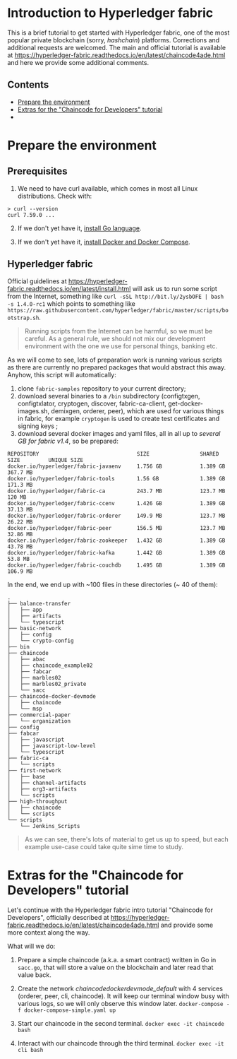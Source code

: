 # Introduction to Hyperledger fabric
This is a brief tutorial to get started with Hyperledger fabric, one of the most popular private blockchain (sorry, *hashchain*) platforms. Corrections and additional requests are welcomed.
The main and official tutorial is available at https://hyperledger-fabric.readthedocs.io/en/latest/chaincode4ade.html and here we provide some additional comments.

## Contents
* [Prepare the environment](#prepare-the-environment)
* [Extras for the "Chaincode for Developers" tutorial](#extras-for-the-chaincode-for-developers-tutorial)
* [](#)


# Prepare the environment
## Prerequisites
1. We need to have curl available, which comes in most all Linux distributions. Check with:
```
> curl --version
curl 7.59.0 ...
```
2. If we don't yet have it, [install Go language](intro_go.md#install-go).

4. If we don't yet have it, [install Docker and Docker Compose](intro_docker.md#installation).


## Hyperledger fabric
Official guidelines at https://hyperledger-fabric.readthedocs.io/en/latest/install.html will ask us to run some script from the Internet, something like `curl -sSL http://bit.ly/2ysbOFE | bash -s 1.4.0-rc1` which points to something like `https://raw.githubusercontent.com/hyperledger/fabric/master/scripts/bootstrap.sh`. 
> Running scripts from the Internet can be harmful, so we must be careful. As a general rule, we should not mix our development environment with the one we use for personal things, banking etc.

As we will come to see, lots of preparation work is running various scripts as there are currently no prepared packages that would abstract this away. Anyhow, this script will automatically:
1. clone `fabric-samples` repository to your current directory;
2. download several binaries to a `/bin` subdirectory (configtxgen, configtxlator, cryptogen, discover, fabric-ca-client, get-docker-images\.sh, demixgen, orderer, peer), which are used for various things in fabric, for example `cryptogen` is used to create test certificates and signing keys ;
3. download several docker images and yaml files, all in all up to *several GB for fabric v1.4*, so be prepared:
```
REPOSITORY                               SIZE                SHARED SIZE         UNIQUE SIZE
docker.io/hyperledger/fabric-javaenv     1.756 GB            1.389 GB            367.7 MB   
docker.io/hyperledger/fabric-tools       1.56 GB             1.389 GB            171.3 MB   
docker.io/hyperledger/fabric-ca          243.7 MB            123.7 MB            120 MB     
docker.io/hyperledger/fabric-ccenv       1.426 GB            1.389 GB            37.13 MB   
docker.io/hyperledger/fabric-orderer     149.9 MB            123.7 MB            26.22 MB   
docker.io/hyperledger/fabric-peer        156.5 MB            123.7 MB            32.86 MB   
docker.io/hyperledger/fabric-zookeeper   1.432 GB            1.389 GB            43.78 MB   
docker.io/hyperledger/fabric-kafka       1.442 GB            1.389 GB            53.8 MB    
docker.io/hyperledger/fabric-couchdb     1.495 GB            1.389 GB            106.9 MB   
```

In the end, we end up with ~100 files in these directories (~ 40 of them):
```
.
├── balance-transfer
│   ├── app
│   ├── artifacts
│   └── typescript
├── basic-network
│   ├── config
│   └── crypto-config
├── bin
├── chaincode
│   ├── abac
│   ├── chaincode_example02
│   ├── fabcar
│   ├── marbles02
│   ├── marbles02_private
│   └── sacc
├── chaincode-docker-devmode
│   ├── chaincode
│   └── msp
├── commercial-paper
│   └── organization
├── config
├── fabcar
│   ├── javascript
│   ├── javascript-low-level
│   └── typescript
├── fabric-ca
│   └── scripts
├── first-network
│   ├── base
│   ├── channel-artifacts
│   ├── org3-artifacts
│   └── scripts
├── high-throughput
│   ├── chaincode
│   └── scripts
└── scripts
    └── Jenkins_Scripts
```
> As we can see, there's lots of material to get us up to speed, but each example use-case could take quite sime time to study.


# Extras for the "Chaincode for Developers" tutorial
Let's continue with the Hyperledger fabric intro tutorial "Chaincode for Developers", officially described at https://hyperledger-fabric.readthedocs.io/en/latest/chaincode4ade.html and provide some more context along the way. 

What will we do:
1. Prepare a simple chaincode (a.k.a. a smart contract) written in Go in `sacc.go`, that will store a value on the blockchain and later read that value back.

2. Create the network *chaincodedockerdevmode_default* with 4 services (orderer, peer, cli, chaincode). It will keep our terminal window busy with various logs, so we will only observe this window later.
`docker-compose -f docker-compose-simple.yaml up`

3. Start our chaincode in the second terminal.
`docker exec -it chaincode bash`

4. Interact with our chaincode through the third terminal.
`docker exec -it cli bash`


